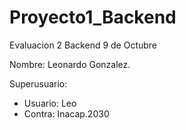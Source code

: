 # Proyecto1_Backend
Evaluacion 2 Backend 9 de Octubre

Nombre: Leonardo Gonzalez. 

Superusuario: 
- Usuario: Leo
- Contra: Inacap.2030